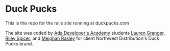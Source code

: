 # Duck Pucks

This is the repo for the rails site running at duckpucks.com

The site was coded by [Ada Developer's Academy](https://github.com/Ada-C4) students [Lauren Granger](https://github.com/lgranger), [Riley Spicer](https://github.com/rileyrileyrose), and [Meighan Rasley](https://github.com/knaydee) for client Northwest Distribution's Duck Pucks brand.
